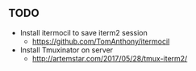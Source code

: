 ## TODO

* Install itermocil to save iterm2 session
    * https://github.com/TomAnthony/itermocil
* Install Tmuxinator on server
    * http://artemstar.com/2017/05/28/tmux-iterm2/
